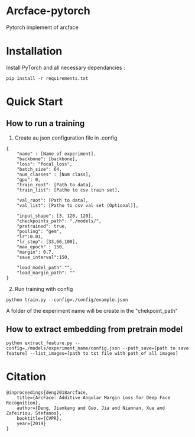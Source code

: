 # Arcface-pytorch
Pytorch implement of arcface 


# Installation

Install PyTorch and all necessary dependancies : 
```
pip install -r requirements.txt
```

# Quick Start

## How to run a training

1. Create au json configuration file in .config

```
{
    "name" : [Name of experiment],
    "backbone": [backbone],
    "loss": "focal_loss", 
    "batch_size": 64, 
    "num_classes" : [Num class],
    "gpu": 0, 
    "train_root": [Path to data],  
    "train_list": [Patho to csv train set], 

    "val_root": [Path to data], 
    "val_list": [Patho to csv val set (Optional)], 

    "input_shape": [3, 120, 120], 
    "checkpoints_path": "./models/",
    "pretrained": true,
    "pooling": "gem",
    "lr":0.01,
    "lr_step": [33,66,100],
    "max_epoch" : 150,
    "margin": 0.7,
    "save_interval":150,

    "load_model_path":"",
    "load_margin_path": ""
}
```

2. Run training with config
```
python train.py --config=./config/example.json
```

A folder of the experiment name will be create in the "chekpoint_path"


## How to extract embedding from pretrain model

```
python extract_feature.py --config=./models/experiment_name/config.json --path_save=[path to save feature] --list_images=[path to txt file with path of all images]
```


# Citation

```
@inproceedings{deng2018arcface,
    title={ArcFace: Additive Angular Margin Loss for Deep Face Recognition},
    author={Deng, Jiankang and Guo, Jia and Niannan, Xue and Zafeiriou, Stefanos},
    booktitle={CVPR},
    year={2019}
}
```